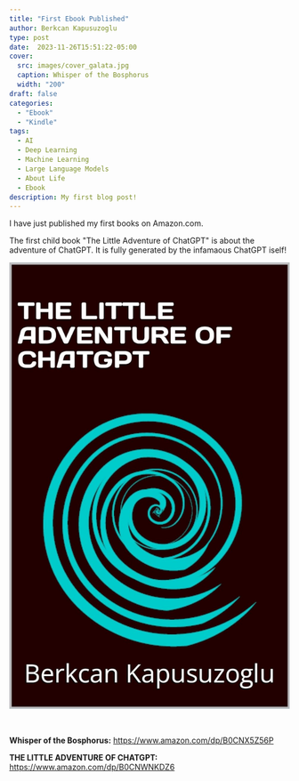 ```yaml
---
title: "First Ebook Published"
author: Berkcan Kapusuzoglu
type: post
date:  2023-11-26T15:51:22-05:00
cover: 
  src: images/cover_galata.jpg
  caption: Whisper of the Bosphorus
  width: "200"
draft: false
categories:
  - "Ebook"
  - "Kindle"
tags:
  - AI
  - Deep Learning
  - Machine Learning
  - Large Language Models
  - About Life
  - Ebook
description: My first blog post!
---
```



<!-- # Introduction

This is my first blog post!

## Subsection

Here's some more information about my topic.

### Another Level

You can have many levels of headers.

## Images

You can include images in your post. Make sure the image file is located in the correct directory.

!Alt text for image

## Lists

You can create lists using dashes for unordered lists:

- Item 1
- Item 2
- Item 3

Or numbers for ordered lists:

1. First item
2. Second item
3. Third item

## Links

You can create links like this: Link text

## Conclusion

That's all for now. Stay tuned for more posts!

 -->

I have just published my first books on Amazon.com. 

The first child book "The Little Adventure of ChatGPT" is about the adventure of ChatGPT. It is fully generated by the infamaous ChatGPT iself!

<!-- <img src="/images/chatgpt_adventure.jpg" alt="drawing" height="200"/> -->
![Title](images/chatgpt_adventure.jpg "My First Children Book")
<!-- [<img src="chatgpt_adventure.png" width="250"/>](chatgpt_adventure.png) -->

&nbsp;

**Whisper of the Bosphorus:** https://www.amazon.com/dp/B0CNX5Z56P

**THE LITTLE ADVENTURE OF CHATGPT:** https://www.amazon.com/dp/B0CNWNKDZ6